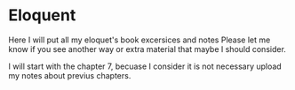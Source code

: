 # Eloquent
Here I will put all my eloquet's book excersices and notes
Please let me know if you see another way or extra material that maybe I should consider.

I will start with the chapter 7, becuase I consider it is not necessary upload my notes about previus chapters.

